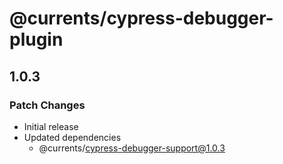 # @currents/cypress-debugger-plugin

## 1.0.3

### Patch Changes

- Initial release
- Updated dependencies
  - @currents/cypress-debugger-support@1.0.3

